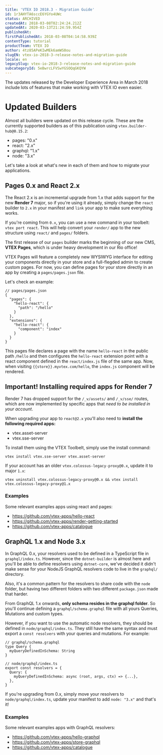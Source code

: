 ```yaml
---
title: 'VTEX IO 2018.3 - Migration Guide'
id: 1r3AHYTA6sccE6YGYo4UWc
status: ARCHIVED
createdAt: 2018-03-08T02:24:24.212Z
updatedAt: 2020-03-13T21:24:59.954Z
publishedAt: 
firstPublishedAt: 2018-03-08T04:14:58.939Z
contentType: tutorial
productTeam: VTEX IO
author: 4tz85APeKIwMEk6amWS0ou
slugEN: vtex-io-2018-3-release-notes-and-migration-guide
locale: en
legacySlug: vtex-io-2018-3-release-notes-and-migration-guide
subcategoryId: 5eBwrcLFVSwYGSOQqGKQYW
---
```


The updates released by the Developer Experience Area in March 2018 include lots of features that make working with VTEX IO even easier.

# Updated Builders

Almost all builders were updated on this release cycle. These are the currently supported builders as of this publication using `vtex.builder-hub@0.15.2`:

- pages: "0.x"
- react: "2.x"
- graphql: "1.x"
- node: "3.x"

Let's take a look at what's new in each of them and how to migrate your applications.

## Pages 0.x and React 2.x

The React 2.x is an incremental upgrade from 1.x that adds support for the new **Render 7** major, so if you're using it already, simply change the `react` builder to `2.x` in your manifest and `link` your app to make sure everything works.

If you're coming from `0.x`, you can use a new command in your toolbelt: `vtex port react`. This will help convert your `render/` app to the new structure using `react/` and `pages/` folders.

The first release of our `pages` builder marks the beginning of our new CMS, **VTEX Pages**, which is under heavy development in our Rio office! 

VTEX Pages will feature a completely new WYSIWYG interface for editing your components directly in your store and a full-flegded admin to create custom pages. For now, you can define pages for your store directly in an app by creating a `pages/pages.json` file. 

Let's check an example:

```
// pages/pages.json
{
  "pages": {
    "hello-react": {
      "path": "/hello"
    }
  },
  "extensions": {
    "hello-react": {
      "component": "index"
    }
  }
}
```

This pages file declares a page with the name `hello-react` in the public path `/hello` and then configures the `hello-react` extension point with a react component defined in the `react/index.js` file of the same app. Now, when visiting `{{store}}.myvtex.com/hello`, the `index.js` component will be rendered.

## Important! Installing required apps for Render 7
Render 7 has dropped support for the `/_v/assets/` and `/_v/sse/` routes, which are now implemented by specific apps that *need to be installed in your account*.

When upgrading your app to `react@2.x` you'll also need to **install the following required apps:**

- vtex.asset-server
- vtex.sse-server

To install them using the VTEX Toolbelt, simply use the install command:

`vtex install vtex.sse-server vtex.asset-server`

If your account has an older `vtex.colossus-legacy-proxy@0.x`, update it to major `1.x`:

`vtex uninstall vtex.colossus-legacy-proxy@0.x && vtex install vtex.colossus-legacy-proxy@1.x`

### Examples

Some relevant examples apps using react and pages:

- https://github.com/vtex-apps/hello-react
- https://github.com/vtex-apps/render-getting-started
- https://github.com/vtex-apps/catalogue

## GraphQL 1.x and Node 3.x

In GraphQL 0.x, your resolvers used to be defined in a TypeScript file in `graphql/index.ts`. However, since the `dotnet-builder` is almost here and you'll be able to define resolvers using `dotnet-core`, we've decided it didn't make sense for your NodeJS GraphQL resolvers code to live in the `graphql/` directory.

Also, it's a common pattern for the resolvers to share code with the `node` folder, but having two different folders with two different `package.json` made that harder.

From GraphQL 1.x onwards, **only schema resides in the graphql folder**. So you'll continue defining a `graphql/schema.graphql` file with all yours Queries, Mutations and custom types.

However, if you want to use the automatic node resolvers, they should be defined in `node/graphql/index.ts`. They still have the same syntax and must export a `const resolvers` with your queries and mutations. For example:

```
// graphql/schema.graphql
type Query {
  myQueryDefinedInSchema: String
}

// node/graphql/index.ts
export const resolvers = {
  Query: {
    myQueryDefinedInSchema: async (root, args, ctx) => {...},
  },
}
```

If you're upgrading from 0.x, simply move your resolvers to `node/graphql/index.ts`, update your manifest to add `node: "3.x"` and that's it!

### Examples

Some relevant examples apps with GraphQL resolvers:

- https://github.com/vtex-apps/hello-graphql
- https://github.com/vtex-apps/store-graphql
- https://github.com/vtex-apps/catalogue
